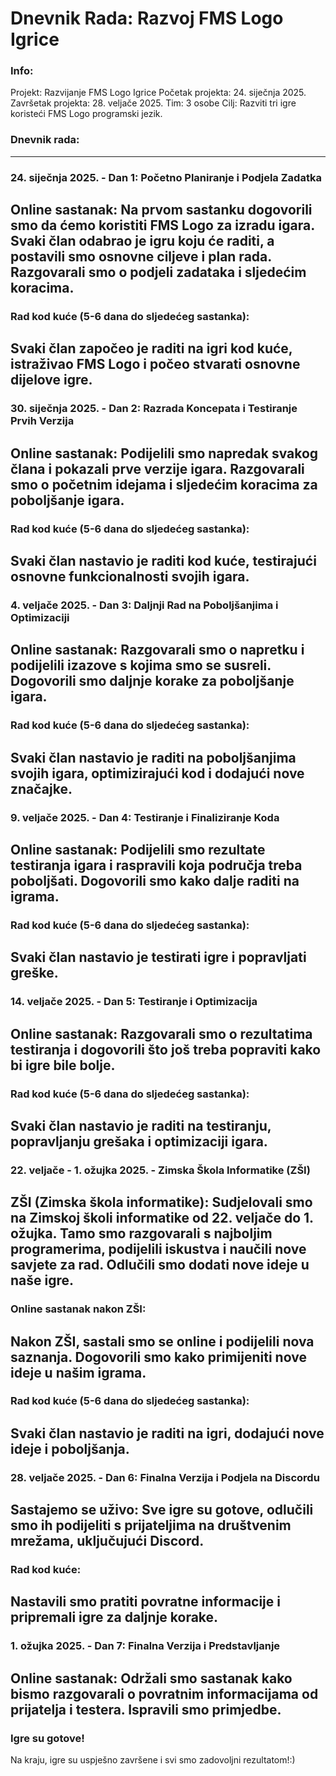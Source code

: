 # Dnevnik Rada: Razvoj FMS Logo Igrice
### Info:
Projekt: Razvijanje FMS Logo Igrice
Početak projekta: 24. siječnja 2025.
Završetak projekta: 28. veljače 2025.
Tim: 3 osobe
Cilj: Razviti tri igre koristeći FMS Logo programski jezik.
### Dnevnik rada:
-----------------------------------------------------------------------------------------------------------------------------------------------------
### 24. siječnja 2025. - Dan 1: Početno Planiranje i Podjela Zadatka
Online sastanak:
Na prvom sastanku dogovorili smo da ćemo koristiti FMS Logo za izradu igara. Svaki član odabrao je igru koju će raditi, a postavili smo osnovne ciljeve i plan rada. Razgovarali smo o podjeli zadataka i sljedećim koracima.
-----------------------------------------------------------------------------------------------------------------------------------------------------
### Rad kod kuće (5-6 dana do sljedećeg sastanka):
Svaki član započeo je raditi na igri kod kuće, istraživao FMS Logo i počeo stvarati osnovne dijelove igre.
-----------------------------------------------------------------------------------------------------------------------------------------------------
### 30. siječnja 2025. - Dan 2: Razrada Koncepata i Testiranje Prvih Verzija
Online sastanak:
Podijelili smo napredak svakog člana i pokazali prve verzije igara. Razgovarali smo o početnim idejama i sljedećim koracima za poboljšanje igara.
-----------------------------------------------------------------------------------------------------------------------------------------------------
### Rad kod kuće (5-6 dana do sljedećeg sastanka):
Svaki član nastavio je raditi kod kuće, testirajući osnovne funkcionalnosti svojih igara.
-----------------------------------------------------------------------------------------------------------------------------------------------------
### 4. veljače 2025. - Dan 3: Daljnji Rad na Poboljšanjima i Optimizaciji
Online sastanak:
Razgovarali smo o napretku i podijelili izazove s kojima smo se susreli. Dogovorili smo daljnje korake za poboljšanje igara.
-----------------------------------------------------------------------------------------------------------------------------------------------------
### Rad kod kuće (5-6 dana do sljedećeg sastanka):
Svaki član nastavio je raditi na poboljšanjima svojih igara, optimizirajući kod i dodajući nove značajke.
-----------------------------------------------------------------------------------------------------------------------------------------------------
### 9. veljače 2025. - Dan 4: Testiranje i Finaliziranje Koda
Online sastanak:
Podijelili smo rezultate testiranja igara i raspravili koja područja treba poboljšati. Dogovorili smo kako dalje raditi na igrama.
-----------------------------------------------------------------------------------------------------------------------------------------------------
### Rad kod kuće (5-6 dana do sljedećeg sastanka):
Svaki član nastavio je testirati igre i popravljati greške.
-----------------------------------------------------------------------------------------------------------------------------------------------------
### 14. veljače 2025. - Dan 5: Testiranje i Optimizacija
Online sastanak:
Razgovarali smo o rezultatima testiranja i dogovorili što još treba popraviti kako bi igre bile bolje.
-----------------------------------------------------------------------------------------------------------------------------------------------------
### Rad kod kuće (5-6 dana do sljedećeg sastanka):
Svaki član nastavio je raditi na testiranju, popravljanju grešaka i optimizaciji igara.
-----------------------------------------------------------------------------------------------------------------------------------------------------
### 22. veljače - 1. ožujka 2025. - Zimska Škola Informatike (ZŠI)
ZŠI (Zimska škola informatike):
Sudjelovali smo na Zimskoj školi informatike od 22. veljače do 1. ožujka. Tamo smo razgovarali s najboljim programerima, podijelili iskustva i naučili nove savjete za rad. Odlučili smo dodati nove ideje u naše igre.
-----------------------------------------------------------------------------------------------------------------------------------------------------
### Online sastanak nakon ZŠI:
Nakon ZŠI, sastali smo se online i podijelili nova saznanja. Dogovorili smo kako primijeniti nove ideje u našim igrama.
-----------------------------------------------------------------------------------------------------------------------------------------------------
### Rad kod kuće (5-6 dana do sljedećeg sastanka):
Svaki član nastavio je raditi na igri, dodajući nove ideje i poboljšanja.
-----------------------------------------------------------------------------------------------------------------------------------------------------
### 28. veljače 2025. - Dan 6: Finalna Verzija i Podjela na Discordu
Sastajemo se uživo:
Sve igre su gotove, odlučili smo ih podijeliti s prijateljima na društvenim mrežama, uključujući Discord.
-----------------------------------------------------------------------------------------------------------------------------------------------------
### Rad kod kuće:
Nastavili smo pratiti povratne informacije i pripremali igre za daljnje korake.
-----------------------------------------------------------------------------------------------------------------------------------------------------
### 1. ožujka 2025. - Dan 7: Finalna Verzija i Predstavljanje
Online sastanak:
Održali smo sastanak kako bismo razgovarali o povratnim informacijama od prijatelja i testera. Ispravili smo primjedbe.
-----------------------------------------------------------------------------------------------------------------------------------------------------
### Igre su gotove!
Na kraju, igre su uspješno završene i svi smo zadovoljni rezultatom!:)

